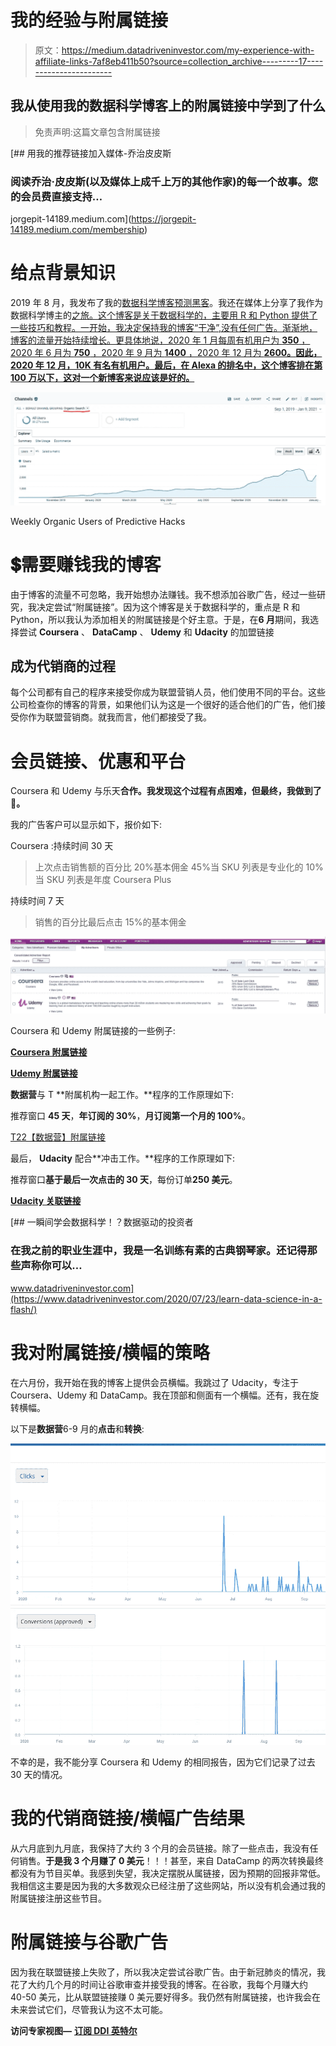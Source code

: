 # 我的经验与附属链接

> 原文：<https://medium.datadriveninvestor.com/my-experience-with-affiliate-links-7af8eb411b50?source=collection_archive---------17----------------------->

## 我从使用我的数据科学博客上的附属链接中学到了什么

> 免责声明:这篇文章包含附属链接

[](https://jorgepit-14189.medium.com/membership) [## 用我的推荐链接加入媒体-乔治皮皮斯

### 阅读乔治·皮皮斯(以及媒体上成千上万的其他作家)的每一个故事。您的会员费直接支持…

jorgepit-14189.medium.com](https://jorgepit-14189.medium.com/membership) 

# 给点背景知识

2019 年 8 月，我发布了我的[数据科学博客预测黑客](https://predictivehacks.com/)。我还在媒体上分享了我作为数据科学博主的[之旅。这个博客是关于数据科学的，主要用 R 和 Python 提供了一些技巧和教程。一开始，我决定保持我的博客“干净”,没有任何广告。渐渐地，博客的流量开始持续增长。更具体地说，2020 年 1 月每周有机用户为 **350** ，2020 年 6 月为 **750** ，2020 年 9 月为 **1400** ，2020 年 12 月为 **2600。**因此，2020 年 12 月，10K 有**名有机用户。最后，在 Alexa 的排名中，这个博客排在第 100 万以下，这对一个新博客来说应该是好的。**](https://medium.com/swlh/my-journey-as-a-data-science-blogger-fed130885635)

![](img/2be09e863d4732824dc4d4e9c2933e3f.png)

Weekly Organic Users of Predictive Hacks

# 💲需要赚钱我的博客

由于博客的流量不可忽略，我开始想办法赚钱。我不想添加谷歌广告，经过一些研究，我决定尝试“附属链接”。因为这个博客是关于数据科学的，重点是 R 和 Python，所以我认为添加相关的附属链接是个好主意。于是，在**6 月**期间，我选择尝试 **Coursera** 、 **DataCamp** 、 **Udemy** 和 **Udacity** 的加盟链接

## 成为代销商的过程

每个公司都有自己的程序来接受你成为联盟营销人员，他们使用不同的平台。这些公司检查你的博客的背景，如果他们认为这是一个很好的适合他们的广告，他们接受你作为联盟营销商。就我而言，他们都接受了我。

# 会员链接、优惠和平台

Coursera 和 Udemy 与乐天**合作。我发现这个过程有点困难，但最终，我做到了🙂。**

我的广告客户可以显示如下，报价如下:

Coursera :持续时间 30 天

> 上次点击销售额的百分比
> 20%基本佣金
> 45%当 SKU 列表是专业化的
> 10%当 SKU 列表是年度 Coursera Plus

持续时间 7 天

> 销售的百分比最后点击
> 15%的基本佣金

![](img/cc6afc5714d239c8a593ab6c509e4cbb.png)

Coursera 和 Udemy 附属链接的一些例子:

[**Coursera 附属链接**](https://click.linksynergy.com/fs-bin/click?id=ZHrx*LMoSUs&offerid=759505.563&subid=0&type=4)

[**Udemy 附属链接**](https://click.linksynergy.com/fs-bin/click?id=ZHrx*LMoSUs&offerid=507388.14529&subid=0&type=4)

**数据营**与 T **附属机构一起工作。**程序的工作原理如下:

推荐窗口 **45 天**，**年订阅的 30%**，**月订阅第一个月的 100%**。

[T22【数据营】附属链接 ](https://www.datacamp.com?tap_a=5644-dce66f&tap_s=974059-415f43&utm_medium=affiliate&utm_source=georgepipis)

最后， **Udacity** 配合**冲击工作。**程序的工作原理如下:

推荐窗口**基于最后一次点击的 30 天**，每份订单**250 美元**。

[**Udacity 关联链接**](https://imp.i115008.net/c/2371814/962102/11298)

[](https://www.datadriveninvestor.com/2020/07/23/learn-data-science-in-a-flash/) [## 一瞬间学会数据科学！？数据驱动的投资者

### 在我之前的职业生涯中，我是一名训练有素的古典钢琴家。还记得那些声称你可以…

www.datadriveninvestor.com](https://www.datadriveninvestor.com/2020/07/23/learn-data-science-in-a-flash/) 

# 我对附属链接/横幅的策略

在六月份，我开始在我的博客上提供会员横幅。我跳过了 Udacity，专注于 Coursera、Udemy 和 DataCamp。我在顶部和侧面有一个横幅。还有，我在旋转横幅。

以下是**数据营**6-9 月的**点击**和**转换**:

![](img/fd1f6a2cb3e74327dda7a628e3d30669.png)![](img/35dd00cd20b352eaf7347eabf57f7712.png)

不幸的是，我不能分享 Coursera 和 Udemy 的相同报告，因为它们记录了过去 30 天的情况。

# 我的代销商链接/横幅广告结果

从六月底到九月底，我保持了大约 3 个月的会员链接。除了一些点击，我没有任何销售。**于是我 3 个月赚了 0 美元**！！！甚至，来自 DataCamp 的两次转换最终都没有为节目买单。我感到失望，我决定摆脱从属链接，因为预期的回报非常低。我相信这主要是因为我的大多数观众已经注册了这些网站，所以没有机会通过我的附属链接注册这些节目。

# 附属链接与谷歌广告

因为我在联盟链接上失败了，所以我决定尝试谷歌广告。由于新冠肺炎的情况，我花了大约几个月的时间让谷歌审查并接受我的博客。在谷歌，我每个月赚大约 40-50 美元，比从联盟链接赚 0 美元要好得多。我仍然有附属链接，也许我会在未来尝试它们，尽管我认为这不太可能。

**访问专家视图—** [**订阅 DDI 英特尔**](https://datadriveninvestor.com/ddi-intel)